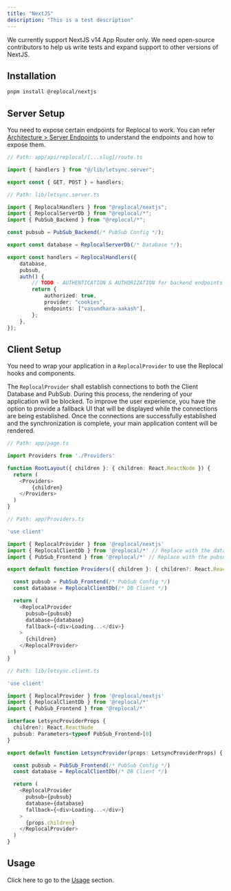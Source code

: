 ```yaml
---
title: "NextJS"
description: "This is a test description"
---
```


We currently support NextJS v14 App Router only. We need open-source contributors to help us write tests and expand support to other versions of NextJS.

## Installation

```bash
pnpm install @replocal/nextjs
```

## Server Setup

You need to expose certain endpoints for Replocal to work. You can refer <a href="/docs/architecture#server-endpoints">Architecture > Server Endpoints</a> to understand the endpoints and how to expose them.

```ts
// Path: app/api/replocal/[...slug]/route.ts

import { handlers } from "@/lib/letsync.server";

export const { GET, POST } = handlers;
```

```ts
// Path: lib/letsync.server.ts

import { ReplocalHandlers } from "@replocal/nextjs";
import { ReplocalServerDb } from "@replocal/*";
import { PubSub_Backend } from "@replocal/*";

const pubsub = PubSub_Backend(/* PubSub Config */);

export const database = ReplocalServerDb(/* Database */);

export const handlers = ReplocalHandlers({
	database,
	pubsub,
	auth() {
		// TODO - AUTHENTICATION & AUTHORIZATION for backend endpoints
		return {
			authorized: true,
			provider: "cookies",
			endpoints: ["vasundhara-aakash"],
		};
	},
});
```

## Client Setup

You need to wrap your application in a `ReplocalProvider` to use the Replocal hooks and components.

The `ReplocalProvider` shall establish connections to both the Client Database and PubSub. During this process, the rendering of your application will be blocked. To improve the user experience, you have the option to provide a fallback UI that will be displayed while the connections are being established. Once the connections are successfully established and the synchronization is complete, your main application content will be rendered.

```ts
// Path: app/page.ts

import Providers from './Providers'

function RootLayout({ children }: { children: React.ReactNode }) {
  return (
    <Providers>
        {children}
    </Providers>
  )
}
```

```ts
// Path: app/Providers.ts

'use client'

import { ReplocalProvider } from '@replocal/nextjs'
import { ReplocalClientDb } from '@replocal/*' // Replace with the database service you want to use
import { PubSub_Frontend } from '@replocal/*' // Replace with the pubsub service you want to use

export default function Providers({ children }: { children?: React.ReactNode }) {

  const pubsub = PubSub_Frontend(/* PubSub Config */)
  const database = ReplocalClientDb(/* DB Client */)

  return (
    <ReplocalProvider
      pubsub={pubsub}
      database={database}
      fallback={<div>Loading...</div>}
    >
      {children}
    </ReplocalProvider>
  )
}
```

```ts
// Path: lib/letsync.client.ts

'use client'

import { ReplocalProvider } from '@replocal/nextjs'
import { ReplocalClientDb } from '@replocal/*'
import { PubSub_Frontend } from '@replocal/*'

interface LetsyncProviderProps {
  children?: React.ReactNode
  pubsub: Parameters<typeof PubSub_Frontend>[0]
}

export default function LetsyncProvider(props: LetsyncProviderProps) {

  const pubsub = PubSub_Frontend(/* PubSub Config */)
  const database = ReplocalClientDb(/* DB Client */)

  return (
    <ReplocalProvider
      pubsub={pubsub}
      database={database}
      fallback={<div>Loading...</div>}
    >
      {props.children}
    </ReplocalProvider>
  )
}
```

## Usage

Click here to go to the [Usage](/docs/usage) section.
